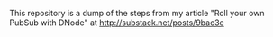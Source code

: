 This repository is a dump of the steps from my article
"Roll your own PubSub with DNode"
at http://substack.net/posts/9bac3e 
